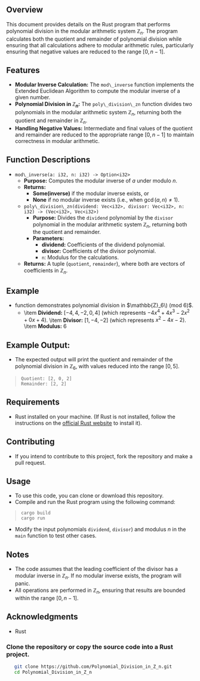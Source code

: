 ## Overview
This document provides details on the Rust program that performs polynomial division in the modular arithmetic system $\mathbb{Z}_n$. The program calculates both the quotient and remainder of polynomial division while ensuring that all calculations adhere to modular arithmetic rules, particularly ensuring that negative values are reduced to the range $[0, n-1]$.
## Features
- **Modular Inverse Calculation:** The `mod\_inverse` function implements the Extended Euclidean Algorithm to compute the modular inverse of a given number.
- **Polynomial Division in $\mathbb{Z}_n$:** The `poly\_division\_zn` function divides two polynomials in the modular arithmetic system $\mathbb{Z}_n$, returning both the quotient and remainder in $\mathbb{Z}_n$.
- **Handling Negative Values:** Intermediate and final values of the quotient and remainder are reduced to the appropriate range $[0, n-1]$ to maintain correctness in modular arithmetic.
## Function Descriptions
- `mod\_inverse(a: i32, n: i32) -> Option<i32>`
   - **Purpose:** Computes the modular inverse of $a$ under modulo $n$.
   - **Returns:**
      - **Some(inverse)** if the modular inverse exists, or
      - **None** if no modular inverse exists (i.e., when $\gcd(a, n) \neq 1$).
  - `poly\_division\_zn(dividend: Vec<i32>, divisor: Vec<i32>, n: i32) -> (Vec<i32>, Vec<i32>)`
    - **Purpose:** Divides the `dividend` polynomial by the `divisor` polynomial in the modular arithmetic system $\mathbb{Z}_n$, returning both the quotient and remainder.
    - **Parameters:**
      - **dividend:** Coefficients of the dividend polynomial.
      - **divisor:** Coefficients of the divisor polynomial.
      - `n`: Modulus for the calculations.
   - **Returns:** A tuple (`quotient`, `remainder`), where both are vectors of coefficients in $\mathbb{Z}_n$.
## Example
  - function demonstrates polynomial division in $\mathbb{Z}_6\) (mod 6)$.
    - \item **Dividend:** $[-4, 4, -2, 0, 4]$ (which represents $-4x^4 + 4x^3 - 2x^2 + 0x + 4$).
    \item **Divisor:** $[1, -4, -2]$ (which represents $x^2 - 4x - 2$).
    \item **Modulus:** $6$
 ## Example Output:
 - The expected output will print the quotient and remainder of the polynomial division in $\mathbb{Z}_6$, with values reduced into the range $[0, 5]$.
>```
>Quotient: [2, 0, 2]
>Remainder: [2, 2]
## Requirements
- Rust installed on your machine. (If Rust is not installed, follow the instructions on the [official Rust website](https://www.rust-lang.org/tools/install) to install it).

## Contributing
  - If you intend to contribute to this project, fork the repository and make a pull request.

## Usage
- To use this code, you can clone or download this repository.
- Compile and run the Rust program using the following command:
>```
>cargo build
>cargo run
- Modify the input polynomials `dividend`, `divisor`) and modulus $n$ in the `main` function to test other cases.
## Notes
- The code assumes that the leading coefficient of the divisor has a modular inverse in $\mathbb{Z}_n$. If no modular inverse exists, the program will panic.
- All operations are performed in $\mathbb{Z}_n$, ensuring that results are bounded within the range $[0, n-1]$.
## Acknowledgments
- Rust
### Clone the repository or copy the source code into a Rust project.
```bash
   git clone https://github.com/Polynomial_Division_in_Z_n.git
   cd Polynomial_Division_in_Z_n
